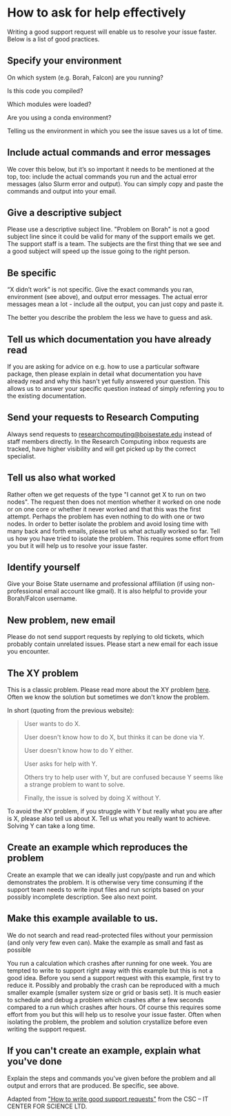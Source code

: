 # How to ask for help effectively

Writing a good support request will enable us to resolve your issue faster.
Below is a list of good practices.

## Specify your environment

On which system (e.g. Borah, Falcon) are you running?

Is this code you compiled?

Which modules were loaded?

Are you using a conda environment?

Telling us the environment in which you see the issue saves us a lot of time.

## Include actual commands and error messages

We cover this below, but it’s so important it needs to be mentioned at the top, too: include the actual commands you run and the actual error messages (also Slurm error and output).
You can simply copy and paste the commands and output into your email.

## Give a descriptive subject

Please use a descriptive subject line.
"Problem on Borah" is not a good subject line since it could be valid for many of the support emails we get.
The support staff is a team.
The subjects are the first thing that we see and a good subject will speed up the issue going to the right person.

## Be specific

“X didn’t work” is not specific.
Give the exact commands you ran, environment (see above), and output error messages.
The actual error messages mean a lot - include all the output, you can just copy and paste it.

The better you describe the problem the less we have to guess and ask.

## Tell us which documentation you have already read

If you are asking for advice on e.g. how to use a particular software package, then please explain in detail what documentation you have already read and why this hasn't yet fully answered your question.
This allows us to answer your specific question instead of simply referring you to the existing documentation.

## Send your requests to Research Computing

Always send requests to [researchcomputing@boisestate.edu](mailto:researchcomputing@boisestate.edu) instead of staff members directly.
In the Research Computing inbox requests are tracked, have higher visibility and will get picked up by the correct specialist.

## Tell us also what worked

Rather often we get requests of the type "I cannot get X to run on two nodes".
The request then does not mention whether it worked on one node or on one core or whether it never worked and that this was the first attempt.
Perhaps the problem has even nothing to do with one or two nodes.
In order to better isolate the problem and avoid losing time with many back and forth emails, please tell us what actually worked so far.
Tell us how you have tried to isolate the problem.
This requires some effort from you but it will help us to resolve your issue faster.

## Identify yourself

Give your Boise State username and professional affiliation (if using non-professional email account like gmail).
It is also helpful to provide your Borah/Falcon username.

## New problem, new email

Please do not send support requests by replying to old tickets, which probably contain unrelated issues.
Please start a new email for each issue you encounter.

## The XY problem

This is a classic problem.
Please read more about the XY problem [here](https://xyproblem.info/).
Often we know the solution but sometimes we don't know the problem.

In short (quoting from the previous website):

> User wants to do X.
>
> User doesn't know how to do X, but thinks it can be done via Y.
>
> User doesn't know how to do Y either.
>
> User asks for help with Y.
>
> Others try to help user with Y, but are confused because Y seems like a strange problem to want to solve.
>
> Finally, the issue is solved by doing X without Y.

To avoid the XY problem, if you struggle with Y but really what you are after is X, please also tell us about X.
Tell us what you really want to achieve.
Solving Y can take a long time.

## Create an example which reproduces the problem

Create an example that we can ideally just copy/paste and run and which demonstrates the problem.
It is otherwise very time consuming if the support team needs to write input files and run scripts based on your possibly incomplete description.
See also next point.

## Make this example available to us.

We do not search and read read-protected files without your permission (and only very few even can).
Make the example as small and fast as possible

You run a calculation which crashes after running for one week.
You are tempted to write to support right away with this example but this is not a good idea.
Before you send a support request with this example, first try to reduce it.
Possibly and probably the crash can be reproduced with a much smaller example (smaller system size or grid or basis set).
It is much easier to schedule and debug a problem which crashes after a few seconds compared to a run which crashes after hours.
Of course this requires some effort from you but this will help us to resolve your issue faster.
Often when isolating the problem, the problem and solution crystallize before even writing the support request.

## If you can't create an example, explain what you've done

Explain the steps and commands you've given before the problem and all output and errors that are produced.
Be specific, see above.

Adapted from ["How to write good support requests"](https://docs.csc.fi/support/support-howto) from the CSC – IT CENTER FOR SCIENCE LTD.
